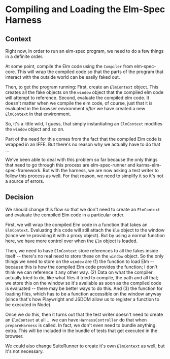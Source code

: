 # Compiling and Loading the Elm-Spec Harness

## Context

Right now, in order to run an elm-spec program, we need to do a few things in a definite order.

At some point, compile the Elm code using the `Compiler` from elm-spec-core. This will
wrap the compiled code so that the parts of the program that interact with the outside world
can be easily faked out. 

Then, to get the program running: First, create an `ElmContext` object. This creates
all the fake objects on the `window`
object that the compiled elm code will attempt to reference. Second, evaluate the compiled
elm code. It doesn't matter when we compile the elm code, of course, just that it is
evaluated in the browser environment *after* we have created a new `ElmContext` in that
environment.

So, it's a little wild, I guess, that simply instantiating an `ElmContext` modifies the `window`
object and so on. 

Part of the need for this comes from the fact that the compiled Elm code is wrapped in an IFFE.
But there's no reason why we actually have to do that ...

We've been able to deal with this problem so far because the only things that need to go
through this process are elm-spec-runner and karma-elm-spec-framework. But with the harness,
we are now asking a test writer to follow this process as well. For that reason, we need to
simplify it so it's not a source of errors.

## Decision

We should change this flow so that we don't need to create an `ElmContext` and evaluate the
compiled Elm code in a particular order.

First, we will wrap the compiled Elm code in a function that takes an `ElmContext`. Evaluating
this code will still attach the `Elm` object to the window (since we're providing it with a
proxy object). But by using a normal function here, we have more control over when the `Elm`
object is loaded.

Then, we need to have `ElmContext` store references to all the fakes inside itself -- there's no
real need to store these on the `window` object. So the only things we need to store on the `window`
are (1) the function to load Elm -- because this is how the compiled Elm code provides the function;
I don't think we can reference it any other way. (2) Data on what the compiler actually
tried to do, like what files it tried to compile, the path and all that; we store this on the window
so it's available as soon as the compiled code is evaluated -- there may be better ways to do this.
And (3) the function for loading files, which has to be a function accessible on the window
anyway (since that's how Playwright and JSDOM allow us to register a function to be executed in Node).

Once we do this, then it turns out that the test writer doesn't need to create an `ElmContext`
at all ... we can have `HarnessController` do that when `prepareHarness` is called. In fact,
we don't even need to bundle anything extra. This will be included in the bundle of tests that
get executed in the browser.

We could also change SuiteRunner to create it's own `ElmContext` as well, but it's not necessary.